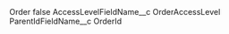 <?xml version="1.0" encoding="UTF-8"?>
<CustomMetadata xmlns="http://soap.sforce.com/2006/04/metadata" xmlns:xsi="http://www.w3.org/2001/XMLSchema-instance" xmlns:xsd="http://www.w3.org/2001/XMLSchema">
    <label>Order</label>
    <protected>false</protected>
    <values>
        <field>AccessLevelFieldName__c</field>
        <value xsi:type="xsd:string">OrderAccessLevel</value>
    </values>
    <values>
        <field>ParentIdFieldName__c</field>
        <value xsi:type="xsd:string">OrderId</value>
    </values>
</CustomMetadata>
